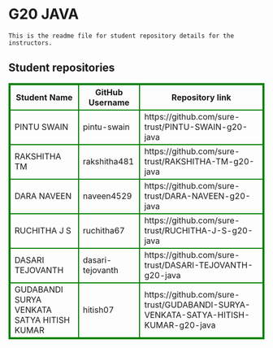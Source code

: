 # G20 JAVA
    This is the readme file for student repository details for the instructors.
## Student repositories 
<table style="border : 2px solid green; width:100%;">
<tr >
<th style="border : 2px solid green;">Student Name</th>
<th style="border : 2px solid green;">GitHub Username</th>
<th style="border : 2px solid green;">Repository link</th>
</tr>
<tr style="border : 2px solid green;">
<td style="border : 2px solid green;">PINTU SWAIN</td> 

<td style="border : 2px solid green;">pintu-swain</td> 

<td style="border : 2px solid green;">https://github.com/sure-trust/PINTU-SWAIN-g20-java</td> 
</tr>

<tr style="border : 2px solid green;">
<td style="border : 2px solid green;">RAKSHITHA TM</td> 

<td style="border : 2px solid green;">rakshitha481</td> 

<td style="border : 2px solid green;">https://github.com/sure-trust/RAKSHITHA-TM-g20-java</td> 
</tr>

<tr style="border : 2px solid green;">
<td style="border : 2px solid green;">DARA NAVEEN</td> 

<td style="border : 2px solid green;">naveen4529</td> 

<td style="border : 2px solid green;">https://github.com/sure-trust/DARA-NAVEEN-g20-java</td> 
</tr>

<tr style="border : 2px solid green;">
<td style="border : 2px solid green;">RUCHITHA J S</td> 

<td style="border : 2px solid green;">ruchitha67</td> 

<td style="border : 2px solid green;">https://github.com/sure-trust/RUCHITHA-J-S-g20-java</td> 
</tr>

<tr style="border : 2px solid green;">
<td style="border : 2px solid green;">DASARI TEJOVANTH</td> 

<td style="border : 2px solid green;">dasari-tejovanth</td> 

<td style="border : 2px solid green;">https://github.com/sure-trust/DASARI-TEJOVANTH-g20-java</td> 
</tr>

<tr style="border : 2px solid green;">
<td style="border : 2px solid green;">GUDABANDI SURYA VENKATA SATYA HITISH KUMAR</td> 

<td style="border : 2px solid green;">hitish07</td> 

<td style="border : 2px solid green;">https://github.com/sure-trust/GUDABANDI-SURYA-VENKATA-SATYA-HITISH-KUMAR-g20-java</td> 
</tr>
